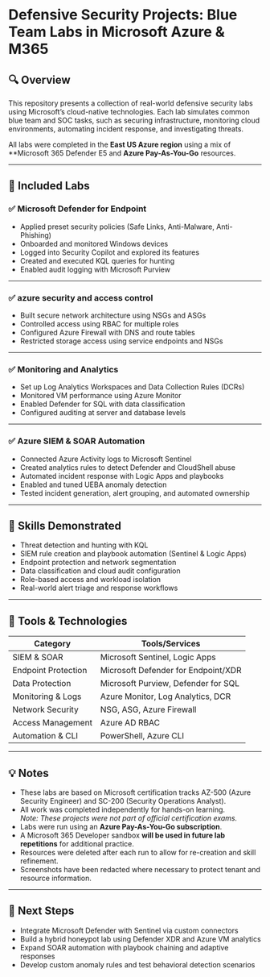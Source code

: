# Defensive Security Projects: Blue Team Labs in Microsoft Azure & M365

## 🔍 Overview

This repository presents a collection of real-world defensive security labs using Microsoft’s cloud-native technologies. Each lab simulates common blue team and SOC tasks, such as securing infrastructure, monitoring cloud environments, automating incident response, and investigating threats.

All labs were completed in the **East US Azure region** using a mix of **Microsoft 365 Defender E5 and **Azure Pay-As-You-Go** resources.

---

## 📁 Included Labs

### ✅ Microsoft Defender for Endpoint
- Applied preset security policies (Safe Links, Anti-Malware, Anti-Phishing)
- Onboarded and monitored Windows devices
- Logged into Security Copilot and explored its features
- Created and executed KQL queries for hunting
- Enabled audit logging with Microsoft Purview

---

### ✅ azure security and access control
- Built secure network architecture using NSGs and ASGs
- Controlled access using RBAC for multiple roles
- Configured Azure Firewall with DNS and route tables
- Restricted storage access using service endpoints and NSGs

---

### ✅ Monitoring and Analytics
- Set up Log Analytics Workspaces and Data Collection Rules (DCRs)
- Monitored VM performance using Azure Monitor
- Enabled Defender for SQL with data classification
- Configured auditing at server and database levels

---

### ✅ Azure SIEM & SOAR Automation
- Connected Azure Activity logs to Microsoft Sentinel
- Created analytics rules to detect Defender and CloudShell abuse
- Automated incident response with Logic Apps and playbooks
- Enabled and tuned UEBA anomaly detection
- Tested incident generation, alert grouping, and automated ownership

---

## 🧠 Skills Demonstrated

- Threat detection and hunting with KQL
- SIEM rule creation and playbook automation (Sentinel & Logic Apps)
- Endpoint protection and network segmentation
- Data classification and cloud audit configuration
- Role-based access and workload isolation
- Real-world alert triage and response workflows

---

## 🔧 Tools & Technologies

| Category              | Tools/Services |
|-----------------------|----------------|
| SIEM & SOAR           | Microsoft Sentinel, Logic Apps |
| Endpoint Protection   | Microsoft Defender for Endpoint/XDR |
| Data Protection       | Microsoft Purview, Defender for SQL |
| Monitoring & Logs     | Azure Monitor, Log Analytics, DCR |
| Network Security      | NSG, ASG, Azure Firewall |
| Access Management     | Azure AD RBAC |
| Automation & CLI      | PowerShell, Azure CLI |

---

## 💡 Notes

- These labs are based on Microsoft certification tracks AZ-500 (Azure Security Engineer) and SC-200 (Security Operations Analyst).
- All work was completed independently for hands-on learning.  
  *Note: These projects were not part of official certification exams.*
- Labs were run using an **Azure Pay-As-You-Go subscription**.
- A Microsoft 365 Developer sandbox **will be used in future lab repetitions** for additional practice.
- Resources were deleted after each run to allow for re-creation and skill refinement.
- Screenshots have been redacted where necessary to protect tenant and resource information.


---

## 🚀 Next Steps

- Integrate Microsoft Defender with Sentinel via custom connectors
- Build a hybrid honeypot lab using Defender XDR and Azure VM analytics
- Expand SOAR automation with playbook chaining and adaptive responses
- Develop custom anomaly rules and test behavioral detection scenarios
